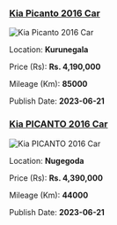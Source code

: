 
<!-- e0500607020fcdcc7d0810c3622a0675 -->

### [Kia Picanto 2016 Car](https://riyasewana.com/buy/kia-picanto-sale-kurunegala-6521312)

![Kia Picanto 2016 Car](https://riyasewana.com/thumb/thumbkia-picanto-211134074661.jpg)

Location: **Kurunegala**

Price (Rs): **Rs. 4,190,000**

Mileage (Km): **85000**

Publish Date: **2023-06-21**


<!-- 309e3850b65d1481a1a6fadbb0f18efb -->

### [Kia PICANTO 2016 Car](https://riyasewana.com/buy/kia-picanto-sale-nugegoda-6521300)

![Kia PICANTO 2016 Car](https://riyasewana.com/thumb/thumbkia-picanto-21113202151.jpg)

Location: **Nugegoda**

Price (Rs): **Rs. 4,390,000**

Mileage (Km): **44000**

Publish Date: **2023-06-21**


